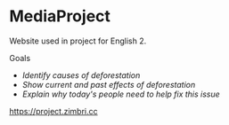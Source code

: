 # MediaProject

Website used in project for English 2.
<br>

Goals
  - *Identify causes of deforestation*
  - *Show current and past effects of deforestation*
  - *Explain why today's people need to help fix this issue*

https://project.zimbri.cc
